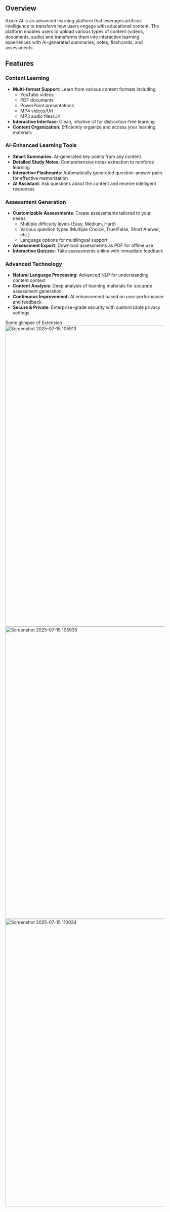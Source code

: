 
## Overview
Axion-AI is an advanced learning platform that leverages artificial intelligence to transform how users engage with educational content. The platform enables users to upload various types of content (videos, documents, audio) and transforms them into interactive learning experiences with AI-generated summaries, notes, flashcards, and assessments.

## Features

### Content Learning
- **Multi-format Support**: Learn from various content formats including:
  - YouTube videos
  - PDF documents
  - PowerPoint presentations
  - MP4 videos/Url
  - MP3 audio files/Url
- **Interactive Interface**: Clean, intuitive UI for distraction-free learning
- **Content Organization**: Efficiently organize and access your learning materials

### AI-Enhanced Learning Tools
- **Smart Summaries**: AI-generated key points from any content
- **Detailed Study Notes**: Comprehensive notes extraction to reinforce learning
- **Interactive Flashcards**: Automatically generated question-answer pairs for effective memorization
- **AI Assistant**: Ask questions about the content and receive intelligent responses

### Assessment Generation
- **Customizable Assessments**: Create assessments tailored to your needs
  - Multiple difficulty levels (Easy, Medium, Hard)
  - Various question types (Multiple Choice, True/False, Short Answer, etc.)
  - Language options for multilingual support
- **Assessment Export**: Download assessments as PDF for offline use
- **Interactive Quizzes**: Take assessments online with immediate feedback

### Advanced Technology
- **Natural Language Processing**: Advanced NLP for understanding content context
- **Content Analysis**: Deep analysis of learning materials for accurate assessment generation
- **Continuous Improvement**: AI enhancement based on user performance and feedback
- **Secure & Private**: Enterprise-grade security with customizable privacy settings

Some glimpse of Extension
<img width="1915" height="949" alt="Screenshot 2025-07-15 105913" src="https://github.com/user-attachments/assets/09f92dd0-dc63-445b-ae57-a63f2cf9c1e6" />
<img width="1899" height="921" alt="Screenshot 2025-07-15 105935" src="https://github.com/user-attachments/assets/70a857b8-e42a-4be7-b18e-1dcf15bf4db7" />
<img width="1772" height="906" alt="Screenshot 2025-07-15 110024" src="https://github.com/user-attachments/assets/d5c8b246-fc64-4971-bc8f-b55813bf3e94" />

